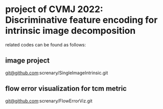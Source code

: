 # project of CVMJ 2022: Discriminative feature encoding for intrinsic image decomposition

related codes can be found as follows:
## image project
git@github.com:screnary/SingleImageIntrinsic.git
## flow error visualization for tcm metric
git@github.com:screnary/FlowErrorViz.git
